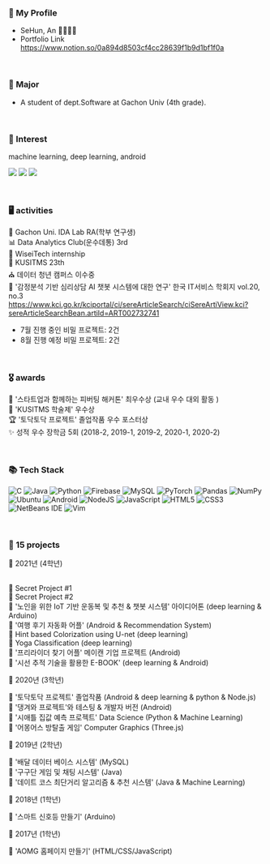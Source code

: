 
<h3 align="left"> 🐧 My Profile </h3>

- SeHun, An 🙎‍♂️🇰🇷
- Portfolio Link https://www.notion.so/0a894d8503cf4cc28639f1b9d1bf1f0a


<br>


<h3 align="left">  🔖  Major </h3>

- A student of dept.Software at Gachon Univ (4th grade).

<br>

<h3 align="left">  👋 Interest </h3>

machine learning, deep learning, android

<a href="https://velog.io/@colorful-stars" target="_blank"><img src="https://img.shields.io/badge/Velog-20c997?style=flat-square&logo=Vimeo&logoColor=white"/></a>
<a href="mailto:ansehoon1999@gmail.com"><img src="https://img.shields.io/badge/Gmail-d14836?style=flat-square&logo=Gmail&logoColor=white&link=ansehoon1999@gmail.com"/></a>
<a href="https://www.instagram.com/se7hun/"><img src="https://img.shields.io/badge/Instagram-E4405F?style=flat-square&logo=Instagram&logoColor=white&link=https://www.instagram.com/se7hun/"/></a>

<br>

<h3 align="left"> 🖥  activities </h3>

📝 Gachon Uni. IDA Lab RA(학부 연구생)<br>
📊 Data Analytics Club(운수데통) 3rd<br>
🏢 WiseiTech internship<br>
👀 KUSITMS 23th<br>
⛪ 데이터 청년 캠퍼스 이수중<br>
📃 '감정분석 기반 심리상담 AI 챗봇 시스템에 대한 연구' 한국 IT서비스 학회지 vol.20, no.3 
https://www.kci.go.kr/kciportal/ci/sereArticleSearch/ciSereArtiView.kci?sereArticleSearchBean.artiId=ART002732741

- 7월 진행 중인 비밀 프로젝트: 2건<br>
- 8월 진행 예정 비밀 프로젝트: 2건<br>


<br>

<h3 align="left"> 🎖 awards </h3>

🥈 '스타트업과 함께하는 피버팅 해커톤' 최우수상 (교내 우수 대외 활동 )<br>
🥉 'KUSITMS 학술제' 우수상 <br>
🏆 '토닥토닥 프로젝트' 졸업작품 우수 포스터상 <br>
✨ 성적 우수 장학금 5회 (2018-2, 2019-1, 2019-2, 2020-1, 2020-2)

<br>

<h3 align="left">📚 Tech Stack</h3>
<p align="left">
  <img alt="C" src="https://img.shields.io/badge/c-%2300599C.svg?style=for-the-badge&logo=c&logoColor=white"/>
  <img alt="Java" src="https://img.shields.io/badge/java-%23ED8B00.svg?style=for-the-badge&logo=java&logoColor=white"/>
 <img alt="Python" src="https://img.shields.io/badge/python-%2314354C.svg?style=for-the-badge&logo=python&logoColor=white"/>
 <img alt="Firebase" src="https://img.shields.io/badge/firebase-%23039BE5.svg?style=for-the-badge&logo=firebase"/>
 <img alt="MySQL" src="https://img.shields.io/badge/mysql-%2300f.svg?style=for-the-badge&logo=mysql&logoColor=white"/>
 
 <img alt="PyTorch" src="https://img.shields.io/badge/PyTorch-%23EE4C2C.svg?style=for-the-badge&logo=PyTorch&logoColor=white" />
 <img alt="Pandas" src="https://img.shields.io/badge/pandas-%23150458.svg?style=for-the-badge&logo=pandas&logoColor=white" />
 <img alt="NumPy" src="https://img.shields.io/badge/numpy-%23013243.svg?style=for-the-badge&logo=numpy&logoColor=white" />
 
 <img alt="Ubuntu" src="https://img.shields.io/badge/Ubuntu-E95420?style=for-the-badge&logo=ubuntu&logoColor=white" />
 <img alt="Android" src="https://img.shields.io/badge/Android-3DDC84?style=for-the-badge&logo=android&logoColor=white" />
 
 <img alt="NodeJS" src="https://img.shields.io/badge/node.js-%2343853D.svg?style=for-the-badge&logo=node-dot-js&logoColor=white"/>
 <img alt="JavaScript" src="https://img.shields.io/badge/javascript-%23323330.svg?style=for-the-badge&logo=javascript&logoColor=%23F7DF1E"/>
 <img alt="HTML5" src="https://img.shields.io/badge/html5-%23E34F26.svg?style=for-the-badge&logo=html5&logoColor=white"/>
 <img alt="CSS3" src="https://img.shields.io/badge/css3-%231572B6.svg?style=for-the-badge&logo=css3&logoColor=white"/>
 
 
 <img alt="NetBeans IDE" src="https://img.shields.io/badge/NetBeansIDE-1B6AC6.svg?style=for-the-badge&logo=apache-netbeans-ide&logoColor=white"/>
 <img alt="Vim" src="https://img.shields.io/badge/VIM-%2311AB00.svg?style=for-the-badge&logo=vim&logoColor=white"/>

 
</p>

<br>
<h3 align="left"> 📝 15 projects </h3>
📅 2021년 (4학년)<br><br>

📌 Secret Project #1<br>
📌 Secret Project #2<br>
📌 '노인을 위한 IoT 기반 운동복 및 추천 & 챗봇 시스템' 아이디어톤 (deep learning & Arduino)<br>
📌 '여행 후기 자동화 어플' (Android & Recommendation System)<br>
📌 Hint based Colorization using U-net (deep learning)<br>
📌 Yoga Classification (deep learning)<br>
📌 '프리라이더 찾기 어플' 메이캔 기업 프로젝트 (Android)<br>
📌 '시선 추적 기술을 활용한 E-BOOK' (deep learning & Android)<br>
 
📅 2020년 (3학년)<br>

📌 '토닥토닥 프로젝트' 졸업작품 (Android & deep learning & python & Node.js)<br>
📌 '댕겨와 프로젝트'와 테스팅 & 개발자 버전 (Android)<br>
📌 '시애틀 집값 예측 프로젝트' Data Science (Python & Machine Learning)<br>
📌 '어몽어스 방탈출 게임' Computer Graphics (Three.js)<br>

📅 2019년 (2학년)<br>
 
📌 '배달 데이터 베이스 시스템' (MySQL)<br>
📌 '구구단 게임 및 채팅 시스템' (Java)<br>
📌 '데이트 코스 최단거리 알고리즘 & 추천 시스템' (Java & Machine Learning)<br>

📅 2018년 (1학년)<br>

📌 '스마트 신호등 만들기' (Arduino) <br>

📅 2017년 (1학년)<br>

📌 'AOMG 홈페이지 만들기' (HTML/CSS/JavaScript)<br>
